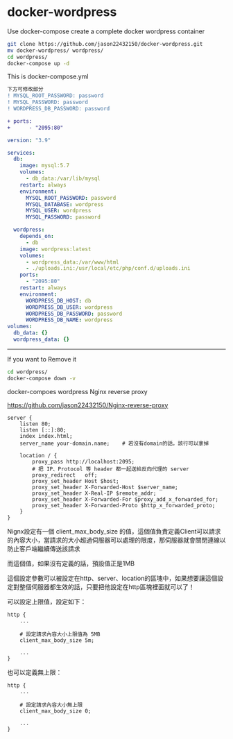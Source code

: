# docker-wordpress
Use docker-compose create a complete docker wordpress container

``` sh
git clone https://github.com/jason22432150/docker-wordpress.git
mv docker-wordpress/ wordpress/
cd wordpress/
docker-compose up -d
```

This is docker-compose.yml
```diff
下方可修改部分
! MYSQL_ROOT_PASSWORD: password
! MYSQL_PASSWORD: password
! WORDPRESS_DB_PASSWORD: password

+ ports:
+      - "2095:80"
```
```yml
version: "3.9"

services:
  db:
    image: mysql:5.7
    volumes:
      - db_data:/var/lib/mysql
    restart: always
    environment:
      MYSQL_ROOT_PASSWORD: password
      MYSQL_DATABASE: wordpress
      MYSQL_USER: wordpress
      MYSQL_PASSWORD: password

  wordpress:
    depends_on:
      - db
    image: wordpress:latest
    volumes:
      - wordpress_data:/var/www/html
      - ./uploads.ini:/usr/local/etc/php/conf.d/uploads.ini
    ports:
      - "2095:80"
    restart: always
    environment:
      WORDPRESS_DB_HOST: db
      WORDPRESS_DB_USER: wordpress
      WORDPRESS_DB_PASSWORD: password
      WORDPRESS_DB_NAME: wordpress
volumes:
  db_data: {}
  wordpress_data: {}
```
****
If you want to Remove it
```sh
cd wordpress/
docker-compose down -v
```

docker-compoes wordpress Nginx reverse proxy


https://github.com/jason22432150/Nginx-reverse-proxy

```nginx
server {
    listen 80;
    listen [::]:80;
    index index.html;
    server_name your-domain.name;    # 若沒有domain的話，該行可以拿掉

    location / {
        proxy_pass http://localhost:2095;
        # 把 IP、Protocol 等 header 都一起送給反向代理的 server
        proxy_redirect   off;
        proxy_set_header Host $host;
        proxy_set_header X-Forwarded-Host $server_name;
        proxy_set_header X-Real-IP $remote_addr;
        proxy_set_header X-Forwarded-For $proxy_add_x_forwarded_for;
        proxy_set_header X-Forwarded-Proto $http_x_forwarded_proto;
    }
}
```

Nignx設定有一個 client_max_body_size 的值，這個值負責定義Client可以請求的內容大小，當請求的大小超過伺服器可以處理的限度，那伺服器就會關閉連線以防止客戶端繼續傳送該請求

而這個值，如果沒有定義的話，預設值正是1MB

這個設定參數可以被設定在http、server、location的區塊中，如果想要讓這個設定對整個伺服器都生效的話，只要把他設定在http區塊裡面就可以了！

可以設定上限值，設定如下：
```nginx
http {
    ...

    # 設定請求內容大小上限值為 5MB
    client_max_body_size 5m;

    ...
}
```
也可以定義無上限：
```nginx
http {
    ...

    # 設定請求內容大小無上限
    client_max_body_size 0;

    ...
}
```
